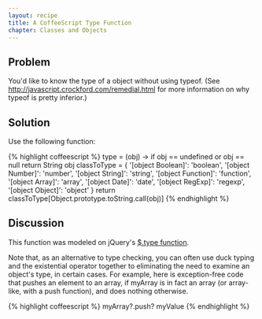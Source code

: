 ```yaml
---
layout: recipe
title: A CoffeeScript Type Function
chapter: Classes and Objects
---
```

## Problem

You'd like to know the type of a object without using typeof. (See http://javascript.crockford.com/remedial.html for more information on why typeof is pretty inferior.)

## Solution

Use the following function:

{% highlight coffeescript %}
  type = (obj) ->
    if obj == undefined or obj == null
      return String obj
    classToType = {
      '[object Boolean]': 'boolean',
      '[object Number]': 'number',
      '[object String]': 'string',
      '[object Function]': 'function',
      '[object Array]': 'array',
      '[object Date]': 'date',
      '[object RegExp]': 'regexp',
      '[object Object]': 'object'
    }
    return classToType[Object.prototype.toString.call(obj)]
{% endhighlight %}

## Discussion

This function was modeled on jQuery's [$.type function](http://api.jquery.com/jQuery.type/). 

Note that, as an alternative to type checking, you can often use duck typing and the existential operator together to eliminating the need to examine an object's type, in certain cases.  For example, here is exception-free code that pushes an element to an array, if myArray is in fact an array (or array-like, with a push function), and does nothing otherwise.

{% highlight coffeescript %}
myArray?.push? myValue
{% endhighlight %}
